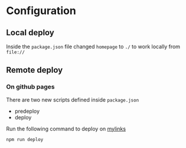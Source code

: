 # Configuration

## Local deploy

Inside the `package.json` file changed `homepage` to `./` to work locally from `file://`

## Remote deploy

### On github pages

There are two new scripts defined inside `package.json`

- predeploy
- deploy

Run the following command to deploy on [mylinks](https://dafi.github.io/mylinks/)

	npm run deploy
	


	